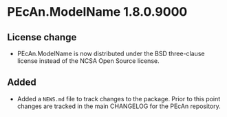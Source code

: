 # PEcAn.ModelName 1.8.0.9000

## License change
* PEcAn.ModelName is now distributed under the BSD three-clause license instead of the NCSA Open Source license.

## Added
* Added a `NEWS.md` file to track changes to the package. Prior to this point changes are tracked in the main CHANGELOG for the PEcAn repository.
